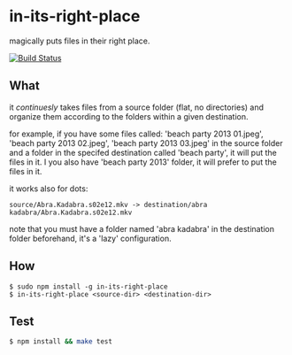in-its-right-place
==================

magically puts files in their right place.

[![Build Status](https://travis-ci.org/iamdoron/in-its-right-place.png?Branch=master)](https://travis-ci.org/iamdoron/in-its-right-place)

## What
it *continuesly* takes files from a source folder (flat, no directories) and organize them according to the folders within a given destination.

for example, if you have some files called: 'beach party 2013 01.jpeg', 'beach party 2013 02.jpeg', 'beach party 2013 03.jpeg' in the source folder
and a folder in the specifed destination called 'beach party', it will put the files in it. I you also have 'beach party 2013' folder, it will prefer to put the files in it.

it works also for dots: 

`source/Abra.Kadabra.s02e12.mkv -> destination/abra kadabra/Abra.Kadabra.s02e12.mkv`

note that you must have a folder named 'abra kadabra' in the destination folder beforehand, it's a 'lazy' configuration.

## How
```
$ sudo npm install -g in-its-right-place
$ in-its-right-place <source-dir> <destination-dir>
```
## Test
```sh
$ npm install && make test
```

